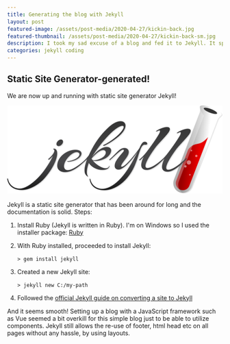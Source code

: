 ```yaml
---
title: Generating the blog with Jekyll
layout: post
featured-image: /assets/post-media/2020-04-27/kickin-back.jpg
featured-thumbnail: /assets/post-media/2020-04-27/kickin-back-sm.jpg
description: I took my sad excuse of a blog and fed it to Jekyll. It spat this out!
categories: jekyll coding
---
```


## Static Site Generator-generated!

We are now up and running with static site generator Jekyll!

![Jekyll logo](\assets\post-media\2020-04-27\jekyll.svg "Jekyll logo")

Jekyll is a static site generator that has been around for long and the documentation is solid. Steps:

1. Install Ruby (Jekyll is written in Ruby). I'm on Windows so I used the installer package: [Ruby](https://www.ruby-lang.org/en/)</div>

2. With Ruby installed, proceeded to install Jekyll:

   ```
   > gem install jekyll
   ```

3. Created a new Jekyll site:

   ```
   > jekyll new C:/my-path
   ```

4. Followed the [official Jekyll guide on converting a site to Jekyll](https://jekyllrb.com/tutorials/convert-site-to-jekyll/)

And it seems smooth! Setting up a blog with a JavaScript framework such as Vue seemed a bit overkill for this simple blog just to be able to utilize components. Jekyll still allows the re-use of footer, html head etc on all pages without any hassle, by using layouts.
